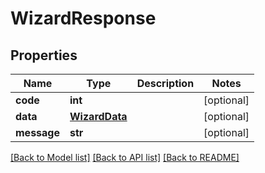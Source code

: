# WizardResponse

## Properties
Name | Type | Description | Notes
------------ | ------------- | ------------- | -------------
**code** | **int** |  | [optional] 
**data** | [**WizardData**](WizardData.md) |  | [optional] 
**message** | **str** |  | [optional] 

[[Back to Model list]](../README.md#documentation-for-models) [[Back to API list]](../README.md#documentation-for-api-endpoints) [[Back to README]](../README.md)


